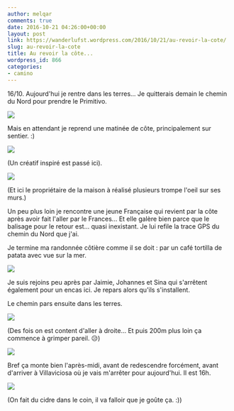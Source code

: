 ```yaml
---
author: melqar
comments: true
date: 2016-10-21 04:26:00+00:00
layout: post
link: https://wanderlufst.wordpress.com/2016/10/21/au-revoir-la-cote/
slug: au-revoir-la-cote
title: Au revoir la côte...
wordpress_id: 866
categories:
- camino
---
```


16/10. Aujourd'hui je rentre dans les terres... Je quitterais demain le chemin du Nord pour prendre le Primitivo.

[![](http://wanderlufst.files.wordpress.com/2016/10/wp-image-1085489381jpg.jpg)](http://wanderlufst.files.wordpress.com/2016/10/wp-image-1085489381jpg.jpg)

Mais en attendant je reprend une matinée de côte, principalement sur sentier. :)

[![](http://wanderlufst.files.wordpress.com/2016/10/wp-image-1137261519jpg.jpg)](http://wanderlufst.files.wordpress.com/2016/10/wp-image-1137261519jpg.jpg)

(Un créatif inspiré est passé ici).

[![](http://wanderlufst.files.wordpress.com/2016/10/wp-image-80702556jpg.jpg)](http://wanderlufst.files.wordpress.com/2016/10/wp-image-80702556jpg.jpg)

(Et ici le propriétaire de la maison à réalisé plusieurs trompe l'oeil sur ses murs.)

Un peu plus loin je rencontre une jeune Française qui revient par la côte après avoir fait l'aller par le Frances... Et elle galère bien parce que le balisage pour le retour est... quasi inexistant. Je lui refile la trace GPS du chemin du Nord que j'ai.

Je termine ma randonnée côtière comme il se doit : par un café tortilla de patata avec vue sur la mer.

[![](http://wanderlufst.files.wordpress.com/2016/10/wp-image-1214046121jpg.jpg)](http://wanderlufst.files.wordpress.com/2016/10/wp-image-1214046121jpg.jpg)

Je suis rejoins peu après par Jaimie, Johannes et Sina qui s'arrêtent également pour un encas ici. Je repars alors qu'ils s'installent.

Le chemin pars ensuite dans les terres.

[![](http://wanderlufst.files.wordpress.com/2016/10/wp-image-885227118jpg.jpg)](http://wanderlufst.files.wordpress.com/2016/10/wp-image-885227118jpg.jpg)

(Des fois on est content d'aller à droite... Et puis 200m plus loin ça commence à grimper pareil. 😥)

[![](http://wanderlufst.files.wordpress.com/2016/10/wp-image-1100889850jpg.jpg)](http://wanderlufst.files.wordpress.com/2016/10/wp-image-1100889850jpg.jpg)

Bref ça monte bien l'après-midi, avant de redescendre forcément, avant d'arriver à Villaviciosa où je vais m'arrêter pour aujourd'hui. Il est 16h.

[![](http://wanderlufst.files.wordpress.com/2016/10/wp-image-96793055jpg.jpg)](http://wanderlufst.files.wordpress.com/2016/10/wp-image-96793055jpg.jpg)

(On fait du cidre dans le coin, il va falloir que je goûte ça. :))
